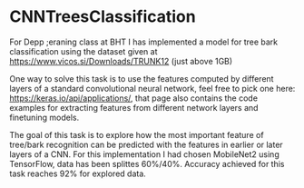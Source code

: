 # CNNTreesClassification
For Depp ;eraning class at BHT I has implemented a model for tree bark classification using the dataset given at https://www.vicos.si/Downloads/TRUNK12 (just above 1GB)

One way to solve this task is to use the features computed by different layers of a standard convolutional neural network, feel free to pick one here:
https://keras.io/api/applications/, that page also contains the code examples for extracting features from different network layers and finetuning models. 

The goal of this task is to explore how the most important feature of tree/bark recognition can be predicted with the features in earlier or later layers of a CNN. For this implementation I had chosen MobileNet2 using TensorFlow, data has been splittes 60%/40%. Accuracy achieved for this task reaches 92% for explored data. 
 
